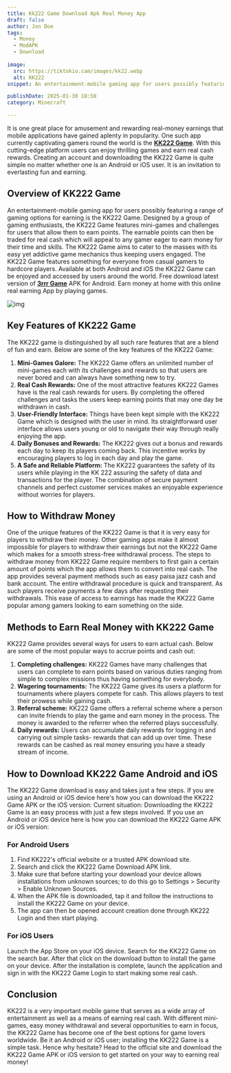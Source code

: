 ```yaml
---
title: Kk222 Game Download Apk Real Money App
draft: false
author: Jon Doe 
tags:
  - Money
  - ModAPK
  - Download
  
image:
  src: https://tiktokio.cam/images/kk22.webp
  alt: KK222
snippet: An entertainment-mobile gaming app for users possibly featuring a range of gaming options for earning is the KK222 Game.

publishDate: 2025-01-30 18:50
category: Minecraft

---
```


It is one great place for amusement and rewarding real-money earnings that mobile applications have gained aplenty in popularity. One such app currently captivating gamers round the world is the [**KK222 Game**](https://kk222game.org/). With this cutting-edge platform users can enjoy thrilling games and earn real cash rewards. Creating an account and downloading the KK222 Game is quite simple no matter whether one is an Android or iOS user. It is an invitation to everlasting fun and earning.

## Overview of KK222 Game ##
An entertainment-mobile gaming app for users possibly featuring a range of gaming options for earning is the KK222 Game. Designed by a group of gaming enthusiasts, the KK222 Game features mini-games and challenges for users that allow them to earn points. The earnable points can then be traded for real cash which will appeal to any gamer eager to earn money for their time and skills. The KK222 Game aims to cater to the masses with its easy yet addictive game mechanics thus keeping users engaged. The KK222 Game features something for everyone from casual gamers to hardcore players. Available at both Android and iOS the KK222 Game can be enjoyed and accessed by users around the world. Free download latest version of [**3rrr Game**](https://3rrgamedownload.com/) APK for Android. Earn money at home with this online real earning App by playing games.

![img](https://tiktokio.cam/images/kk22.webp)

## Key Features of KK222 Game ##
The KK222 game is distinguished by all such rare features that are a blend of fun and earn. Below are some of the key features of the KK222 Game: 

1. **Mini-Games Galore:** The KK222 Game offers an unlimited number of mini-games each with its challenges and rewards so that users are never bored and can always have something new to try.   
2. **Real Cash Rewards:** One of the most attractive features KK222 Games have is the real cash rewards for users. By completing the offered challenges and tasks the users keep earning points that may one day be withdrawn in cash.   
3. **User-Friendly Interface:** Things have been kept simple with the KK222 Game which is designed with the user in mind. Its straightforward user interface allows users young or old to navigate their way through really enjoying the app.   
4. **Daily Bonuses and Rewards:** The KK222 gives out a bonus and rewards each day to keep its players coming back. This incentive works by encouraging players to log in each day and play the game.   
5. **A Safe and Reliable Platform:** The KK222 guarantees the safety of its users while playing in the KK 222 assuring the safety of data and transactions for the player. The combination of secure payment channels and perfect customer services makes an enjoyable experience without worries for players.  

## How to Withdraw Money ##
One of the unique features of the KK222 Game is that it is very easy for players to withdraw their money. Other gaming apps make it almost impossible for players to withdraw their earnings but not the KK222 Game which makes for a smooth stress-free withdrawal process. The steps to withdraw money from KK222 Game require members to first gain a certain amount of points which the app allows them to convert into real cash. The app provides several payment methods such as easy paisa jazz cash and bank account. The entire withdrawal procedure is quick and transparent. As such players receive payments a few days after requesting their withdrawals. This ease of access to earnings has made the KK222 Game popular among gamers looking to earn something on the side.

## Methods to Earn Real Money with KK222 Game ##
KK222 Game provides several ways for users to earn actual cash. Below are some of the most popular ways to accrue points and cash out:

1. **Completing challenges:** KK222 Games have many challenges that users can complete to earn points based on various duties ranging from simple to complex missions thus having something for everybody.  
2. **Wagering tournaments:** The KK222 Game gives its users a platform for tournaments where players compete for cash. This allows players to test their prowess while gaining cash.  
3. **Referral scheme:** KK222 Game offers a referral scheme where a person can invite friends to play the game and earn money in the process. The money is awarded to the referrer when the referred plays successfully.  
4. **Daily rewards:** Users can accumulate daily rewards for logging in and carrying out simple tasks- rewards that can add up over time. These rewards can be cashed as real money ensuring you have a steady stream of income.

## How to Download KK222 Game Android and iOS ##
The KK222 Game download is easy and takes just a few steps. If you are using an Android or iOS device here's how you can download the KK222 Game APK or the iOS version: Current situation: Downloading the KK222 Game is an easy process with just a few steps involved. If you use an Android or iOS device here is how you can download the KK222 Game APK or iOS version:
### For Android Users ###
1. Find KK222's official website or a trusted APK download site.  
2. Search and click the KK222 Game Download APK link.  
3. Make sure that before starting your download your device allows installations from unknown sources; to do this go to Settings \> Security \> Enable Unknown Sources.  
4. When the APK file is downloaded, tap it and follow the instructions to install the KK222 Game on your device.  
5. The app can then be opened account creation done through KK222 Login and then start playing.

### For iOS Users ###
Launch the App Store on your iOS device. Search for the KK222 Game on the search bar. After that click on the download button to install the game on your device. After the installation is complete, launch the application and sign in with the KK222 Game Login to start making some real cash.
## Conclusion ##
KK222 is a very important mobile game that serves as a wide array of entertainment as well as a means of earning real cash. With different mini-games, easy money withdrawal and several opportunities to earn in focus, the KK222 Game has become one of the best options for game lovers worldwide. Be it an Android or iOS user; installing the KK222 Game is a simple task. Hence why hesitate? Head to the official site and download the KK222 Game APK or iOS version to get started on your way to earning real money\!

